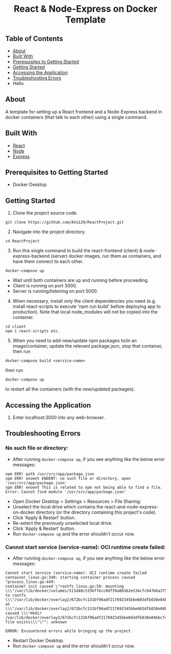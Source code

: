 <h1 align="center">React & Node-Express on Docker Template</h1>

## Table of Contents

- [About](#about)
- [Built With](#built-with)
- [Prerequisites to Getting Started](#prerequisites-to-getting-started)
- [Getting Started](#getting-started)
- [Accessing the Application](#accessing-the-application)
- [Troubleshooting Errors](#troubleshooting-errors)
- Hello
## About

A template for setting up a React frontend and a Node-Express backend in docker containers (that talk to each other) using a single command.

## Built With

- [React](https://reactjs.org/)
- [Node](https://nodejs.org/en/)
- [Express](https://expressjs.com/)

## Prerequisites to Getting Started

- Docker Desktop

## Getting Started

1. Clone the project source code.

```
git clone https://github.com/AVu120/ReactProject.git
```

2. Navigate into the project directory.

```
cd ReactProject
```

3. Run this single command to build the react-frontend (client) & node-express-backend (server) docker images, run them as containers, and have them connect to each other.

```
docker-compose up
```

- Wait until both containers are up and running before proceeding.
- Client is running on port 3000.
- Server is running/listening on port 5000.

4. When necessary, install only the client dependencies you need (e.g. install react-scripts to execute 'npm run build' before deploying app to production). Note that local node_modules will not be copied into the container.

```
cd client
npm i react-scripts etc.
```

5. When you need to add-new/update npm packages to/in an image/container, update the relevant package.json, stop that container, then run

```
docker-compose build <service-name>
```

then run

```
docker-compose up
```

to restart all the containers (with the new/updated packages).

## Accessing the Application

1. Enter localhost:3000 into any web-browser.

## Troubleshooting Errors

### No such file or directory:

- After running `docker-compose up`, if you see anything like the below error messages:

```
npm ERR! path /usr/src/app/package.json
npm ERR! enoent ENOENT: no such file or directory, open '/usr/src/app/package.json'
npm ERR! enoent This is related to npm not being able to find a file.
Error: Cannot find module '/usr/src/app/package.json'
```

- Open Docker Desktop > Settings > Resources > File Sharing:
- Unselect the local drive which contains the react-and-node-express-on-docker directory (or the directory containing this project's code).
- Click 'Apply & Restart' button.
- Re-select the previously unselected local drive.
- Click 'Apply & Restart' button.
- Run `docker-compose up` and the error shouldn't occur now.

### Cannot start service (service-name): OCI runtime create failed:

- After running `docker-compose up`, if you see anything like the below error messages:

```
Cannot start service (service-name): OCI runtime create failed
container_linux.go:349: starting container process caused "process_linux.go:449:
container init caused \"rootfs_linux.go:58: mounting \\\"/var/lib/docker/volumes/511d40c5336f7bcc0df59a8b562e534cfc047b6a3758ab5806fcd49b0028dff7/_data\\\" to rootfs \\\"/var/lib/docker/overlay2/672bcfc131bf96adf217692345bbe603dfb830e84bbcf4158ecf04002baa27da/merged\\\" at \\\"/var/lib/docker/overlay2/672bcfc131bf96adf217692345bbe603dfb830e84bbcf4158ecf04002baa27da/merged/usr/src/app/node_modules\\\" caused \\\"mkdir /var/lib/docker/overlay2/672bcfc131bf96adf217692345bbe603dfb830e84bbcf4158ecf04002baa27da/merged/usr/src/app/node_modules: file exists\\\"\"": unknown

ERROR: Encountered errors while bringing up the project.
```

- Restart Docker Desktop.
- Run `docker-compose up` and the error shouldn't occur now.
